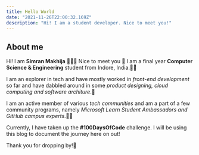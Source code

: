 ```yaml
---
title: Hello World
date: "2021-11-26T22:00:32.169Z"
description: "Hi! I am a student developer. Nice to meet you!"
---
```

## About me
Hi! I am **Simran Makhija** 🙋🏻‍♀️ Nice to meet you 🤝
I am a final year **Computer Science & Engineering** student from Indore, India.👩‍💻

I am an explorer in tech and have mostly worked in *front-end development* so far and have dabbled around in some *product designing, cloud computing and software architure*.🙂

I am an active member of various *tech communities* and am a part of a few community programs, namely *Microsoft Learn Student Ambassadors and GitHub campus experts*.👥🌸

Currently, I have taken up the **#100DaysOfCode** challenge. I will be using this blog to document the journey here on out!

Thank you for dropping by!🌸